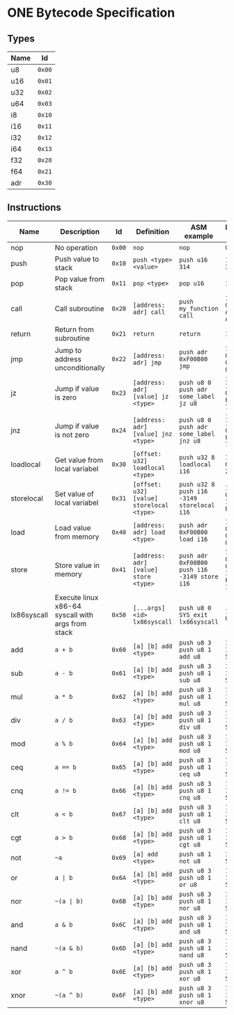 
# ONE Bytecode Specification

## Types

Name | Id
---|---
u8  | `0x00`
u16 | `0x01`
u32 | `0x02`
u64 | `0x03`
i8  | `0x10`
i16 | `0x11`
i32 | `0x12`
i64 | `0x13`
f32 | `0x20`
f64 | `0x21`
adr | `0x30`

## Instructions

Name | Description | Id | Definition | ASM example | Bytecode example
---|---|---|---|---|---
nop         | No operation | `0x00` | `nop` | `nop` | `00`
push        | Push value to stack | `0x10` | `push <type> <value>` | `push u16 314` | `10 02 01 3A`
pop         | Pop value from stack | `0x11` | `pop <type>` | `pop u16` | `11 02`
call        | Call subroutine | `0x20` | `[address: adr] call` | `push my_function call` | `10 30 00 00 00 21 A6 11 40 A1 10`
return      | Return from subroutine | `0x21` | `return` | `return` | `11`
jmp         | Jump to address unconditionally | `0x22` | `[address: adr] jmp` | `push adr 0xF00B00 jmp` | `10 30 00 00 00 00 00 F0 0B 00 12`
jz         | Jump if value is zero | `0x23` | `[address: adr] [value] jz <type>` | `push u8 0 push adr some_label jz u8` | `10 00 00 10 30 00 00 00 00 FF BB 04 7A 13 00`
jnz         | Jump if value is not zero | `0x24` | `[address: adr] [value] jnz <type>` | `push u8 0 push adr some_label jnz u8` | `10 00 00 10 30 00 00 00 00 FF BB 04 7A 14 00`
loadlocal   | Get value from local variabel | `0x30` | `[offset: u32] loadlocal <type>` | `push u32 8 loadlocal i16` | `10 02 00 00 00 08 20 11`
storelocal  | Set value of local variabel | `0x31` | `[offset: u32] [value] storelocal <type>` | `push u32 8 push i16 -3149 storelocal i16` | `10 02 00 00 00 08 10 11 F3 B3 00 11`
load        | Load value from memory | `0x40` | `[address: adr] load <type>` | `push adr 0xF00B00 load i16` | `10 30 00 00 00 00 00 F0 0B 00 30 11`
store       | Store value in memory | `0x41` | `[address: adr] [value] store <type>` | `push adr 0xF00B00 push i16 -3149 store i16` | `10 11 00 00 00 00 00 F0 0B 10 00 11 F3 B3 31 11`
lx86syscall | Execute linux x86-64 syscall with args from stack | `0x50` | `[...args] <id> lx86syscall` | `push u8 0 SYS_exit lx86syscall` | `10 00 00 0x3C 0x40`
add         | `a + b` | `0x60` | `[a] [b] add <type>` | `push u8 3 push u8 1 add u8` | `10 00 03 10 00 01 50 00`
sub         | `a - b` | `0x61` | `[a] [b] add <type>` | `push u8 3 push u8 1 sub u8` | `10 00 03 10 00 01 51 00`
mul         | `a * b` | `0x62` | `[a] [b] add <type>` | `push u8 3 push u8 1 mul u8` | `10 00 03 10 00 01 52 00`
div         | `a / b` | `0x63` | `[a] [b] add <type>` | `push u8 3 push u8 1 div u8` | `10 00 03 10 00 01 53 00`
mod         | `a % b` | `0x64` | `[a] [b] add <type>` | `push u8 3 push u8 1 mod u8` | `10 00 03 10 00 01 54 00`
ceq         | `a == b` | `0x65` | `[a] [b] add <type>` | `push u8 3 push u8 1 ceq u8` | `10 00 03 10 00 01 55 00`
cnq         | `a != b` | `0x66` | `[a] [b] add <type>` | `push u8 3 push u8 1 cnq u8` | `10 00 03 10 00 01 56 00`
clt         | `a < b` | `0x67` | `[a] [b] add <type>` | `push u8 3 push u8 1 clt u8` | `10 00 03 10 00 01 57 00`
cgt         | `a > b` | `0x68` | `[a] [b] add <type>` | `push u8 3 push u8 1 cgt u8` | `10 00 03 10 00 01 58 00`
not         | `~a` | `0x69` | `[a] add <type>` | `push u8 1 not u8` | `10 00 01 59 00`
or          | `a \| b` | `0x6A` | `[a] [b] add <type>` | `push u8 3 push u8 1 or u8` | `10 00 03 10 00 01 5A 00`
nor         | `~(a \| b)` | `0x6B` | `[a] [b] add <type>` | `push u8 3 push u8 1 nor u8` | `10 00 03 10 00 01 5B 00`
and         | `a & b` | `0x6C` | `[a] [b] add <type>` | `push u8 3 push u8 1 and u8` | `10 00 03 10 00 01 5C 00`
nand        | `~(a & b)` | `0x6D` | `[a] [b] add <type>` | `push u8 3 push u8 1 nand u8` | `10 00 03 10 00 01 5D 00`
xor         | `a ^ b` | `0x6E` | `[a] [b] add <type>` | `push u8 3 push u8 1 xor u8` | `10 00 03 10 00 01 5E 00`
xnor        | `~(a ^ b)` | `0x6F` | `[a] [b] add <type>` | `push u8 3 push u8 1 xnor u8` | `10 00 03 10 00 01 5F 00`



